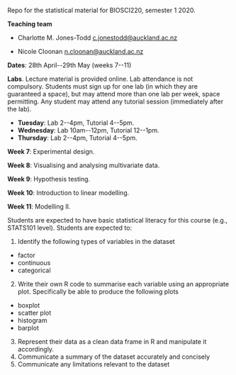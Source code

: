 Repo for the statistical material for BIOSCI220, semester 1 2020.

**Teaching team**

 + Charlotte M. Jones-Todd [c.jonestodd@auckland.ac.nz](c.jonestodd@auckland.ac.nz)

 + Nicole Cloonan [n.cloonan@auckland.ac.nz](n.cloonan@auckland.ac.nz)

**Dates**: 28th April--29th May (weeks 7--11)

**Labs**. Lecture material is provided online.  Lab attendance is not compulsory. Students must sign up for one lab (in which they are guaranteed a space), but may attend more than one lab per week, space permitting. Any student may attend any tutorial session (immediately after the lab).

 + **Tuesday**: Lab 2--4pm, Tutorial 4--5pm.
 + **Wednesday**: Lab 10am--12pm, Tutorial 12--1pm.
 + **Thursday**: Lab 2--4pm, Tutorial 4--5pm.


**Week 7**: Experimental design.

**Week 8**: Visualising and analysing multivariate data.

**Week 9**: Hypothesis testing.

**Week 10**: Introduction to linear modelling.

**Week 11**: Modelling II.

Students are expected to have basic statistical literacy for this course (e.g., STATS101 level). Students are expected to:

  
1. Identify the following types of variables in the dataset
  
  + factor
  + continuous
  + categorical
  
2. Write their own R code to summarise each variable using an appropriate plot. Specifically be able to produce the following plots
 
  + boxplot
  + scatter plot
  + histogram
  + barplot
  
3. Represent their data as a clean data frame in R and manipulate it accordingly.
4. Communicate a summary of the dataset accurately and concisely
5. Communicate any limitations relevant to the dataset
